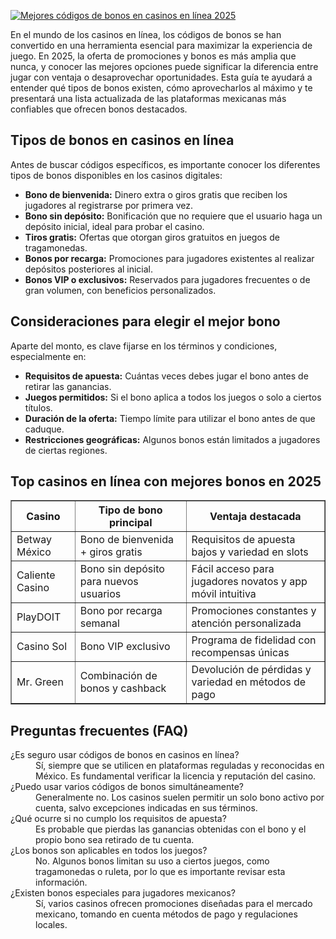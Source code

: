 [![Mejores códigos de bonos en casinos en línea 2025](https://123-caf.pages.dev/gitsignup.png)](https://vrmoo.ru/Bt82HjjY)

<p>En el mundo de los casinos en línea, los códigos de bonos se han convertido en una herramienta esencial para maximizar la experiencia de juego. En 2025, la oferta de promociones y bonos es más amplia que nunca, y conocer las mejores opciones puede significar la diferencia entre jugar con ventaja o desaprovechar oportunidades. Esta guía te ayudará a entender qué tipos de bonos existen, cómo aprovecharlos al máximo y te presentará una lista actualizada de las plataformas mexicanas más confiables que ofrecen bonos destacados.</p>  <h2>Tipos de bonos en casinos en línea</h2> <p>Antes de buscar códigos específicos, es importante conocer los diferentes tipos de bonos disponibles en los casinos digitales:</p> <ul>   <li><strong>Bono de bienvenida:</strong> Dinero extra o giros gratis que reciben los jugadores al registrarse por primera vez.</li>   <li><strong>Bono sin depósito:</strong> Bonificación que no requiere que el usuario haga un depósito inicial, ideal para probar el casino.</li>   <li><strong>Tiros gratis:</strong> Ofertas que otorgan giros gratuitos en juegos de tragamonedas.</li>   <li><strong>Bonos por recarga:</strong> Promociones para jugadores existentes al realizar depósitos posteriores al inicial.</li>   <li><strong>Bonos VIP o exclusivos:</strong> Reservados para jugadores frecuentes o de gran volumen, con beneficios personalizados.</li> </ul>  <h2>Consideraciones para elegir el mejor bono</h2> <p>Aparte del monto, es clave fijarse en los términos y condiciones, especialmente en:</p> <ul>   <li><strong>Requisitos de apuesta:</strong> Cuántas veces debes jugar el bono antes de retirar las ganancias.</li>   <li><strong>Juegos permitidos:</strong> Si el bono aplica a todos los juegos o solo a ciertos títulos.</li>   <li><strong>Duración de la oferta:</strong> Tiempo límite para utilizar el bono antes de que caduque.</li>   <li><strong>Restricciones geográficas:</strong> Algunos bonos están limitados a jugadores de ciertas regiones.</li> </ul>  <h2>Top casinos en línea con mejores bonos en 2025</h2> <table border="1" cellpadding="8" cellspacing="0" style="border-collapse: collapse; width: 100%;">   <thead>     <tr>       <th>Casino</th>       <th>Tipo de bono principal</th>       <th>Ventaja destacada</th>     </tr>   </thead>   <tbody>     <tr>       <td>Betway México</td>       <td>Bono de bienvenida + giros gratis</td>       <td>Requisitos de apuesta bajos y variedad en slots</td>     </tr>     <tr>       <td>Caliente Casino</td>       <td>Bono sin depósito para nuevos usuarios</td>       <td>Fácil acceso para jugadores novatos y app móvil intuitiva</td>     </tr>     <tr>       <td>PlayDOIT</td>       <td>Bono por recarga semanal</td>       <td>Promociones constantes y atención personalizada</td>     </tr>     <tr>       <td>Casino Sol</td>       <td>Bono VIP exclusivo</td>       <td>Programa de fidelidad con recompensas únicas</td>     </tr>     <tr>       <td>Mr. Green</td>       <td>Combinación de bonos y cashback</td>       <td>Devolución de pérdidas y variedad en métodos de pago</td>     </tr>   </tbody> </table>  <h2>Preguntas frecuentes (FAQ)</h2> <dl>   <dt>¿Es seguro usar códigos de bonos en casinos en línea?</dt>   <dd>Sí, siempre que se utilicen en plataformas reguladas y reconocidas en México. Es fundamental verificar la licencia y reputación del casino.</dd>    <dt>¿Puedo usar varios códigos de bonos simultáneamente?</dt>   <dd>Generalmente no. Los casinos suelen permitir un solo bono activo por cuenta, salvo excepciones indicadas en sus términos.</dd>    <dt>¿Qué ocurre si no cumplo los requisitos de apuesta?</dt>   <dd>Es probable que pierdas las ganancias obtenidas con el bono y el propio bono sea retirado de tu cuenta.</dd>    <dt>¿Los bonos son aplicables en todos los juegos?</dt>   <dd>No. Algunos bonos limitan su uso a ciertos juegos, como tragamonedas o ruleta, por lo que es importante revisar esta información.</dd>    <dt>¿Existen bonos especiales para jugadores mexicanos?</dt>   <dd>Sí, varios casinos ofrecen promociones diseñadas para el mercado mexicano, tomando en cuenta métodos de pago y regulaciones locales.</dd> </dl>